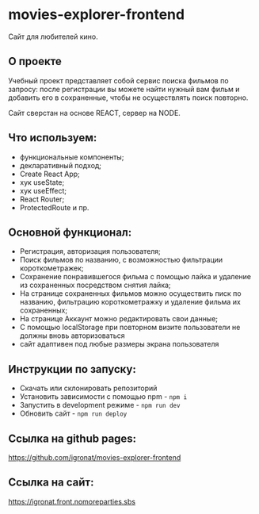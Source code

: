 # movies-explorer-frontend

Сайт для любителей кино. 

## О проекте
Учебный проект представляет собой сервис поиска фильмов по запросу: после регистрации вы можете найти нужный вам фильм и добавить его в сохраненные, чтобы не осуществлять поиск повторно. 

Сайт сверстан на основе REACT, сервер на NODE.

## Что используем:

* функциональные компоненты;
* декларативный подход;
* Create React App;
* хук useState;
* хук useEffect;
* React Router;
* ProtectedRoute и пр.

## Основной функционал:

* Регистрация, авторизация пользователя;
* Поиск фильмов по названию, с возможностью фильтрации короткометражек;
* Сохранение понравившегося фильма с помощью лайка и удаление из сохраненных посредством снятия лайка;
* На странице сохраненных фильмов можно осуществить писк по названию, фильтрацию короткометражку и удаление фильма их сохраненных;
* На странице Аккаунт можно редактировать свои данные;
* С помощью localStorage при повторном визите пользователи не должны вновь авторизоваться
* сайт адаптивен под любые размеры экрана пользователя

## Инструкции по запуску:
* Скачать или склонировать репозиторий
* Установить зависимости с помощью npm - `npm i`
* Запустить в development режиме - `npm run dev`
* Обновить сайт - `npm run deploy`

## Ссылка на github pages:
https://github.com/igronat/movies-explorer-frontend

## Ссылка на сайт:
https://igronat.front.nomoreparties.sbs

